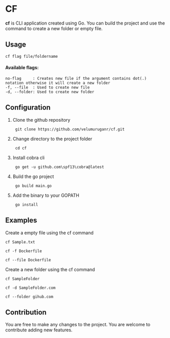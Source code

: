 # CF

**cf** is CLI application created using Go. You can build the project and use the command to create a new folder or empty file.


## Usage

    cf flag file/foldername

#### Available flags:
    
    no-flag     : Creates new file if the argument contains dot(.) notation otherwise it will create a new folder
    -f, --file  : Used to create new file
    -d, --folder: Used to create new folder

## Configuration

1. Clone the github repository

        git clone https://github.com/velumuruganr/cf.git

2. Change directory to the project folder

        cd cf

3. Install cobra cli

        go get -u github.com\spf13\cobra@latest

4. Build the go project

        go build main.go

5. Add the binary to your GOPATH

        go install

## Examples

Create a empty file using the cf command

    cf Sample.txt

    cf -f Dockerfile

    cf --file Dockerfile

Create a new folder using the cf command

    cf SampleFolder

    cf -d SampleFolder.com

    cf --folder gihub.com

## Contribution

You are free to make any changes to the project. You are welcome to contribute adding new features.